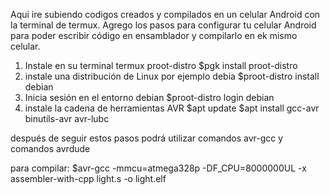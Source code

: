 Aqui ire subiendo codigos creados y compilados en un celular Android 
con la terminal de termux.
Agrego los pasos para configurar tu celular Android
para poder escribir código en ensamblador y compilarlo
en ek mismo celular.

1. Instale en su terminal termux proot-distro
   $pgk install proot-distro
2.  instale una distribución de Linux por ejemplo debia
   $proot-distro install debian
3. Inicia sesión en el entorno debian
   $proot-distro login debian
4. instale la cadena de herramientas AVR
   $apt update
   $apt install gcc-avr binutils-avr avr-lubc

después de seguir estos pasos podrá utilizar 
comandos avr-gcc y comandos avrdude

para compilar:
$avr-gcc -mmcu=atmega328p -DF_CPU=8000000UL 
-x assembler-with-cpp light.s -o light.elf
